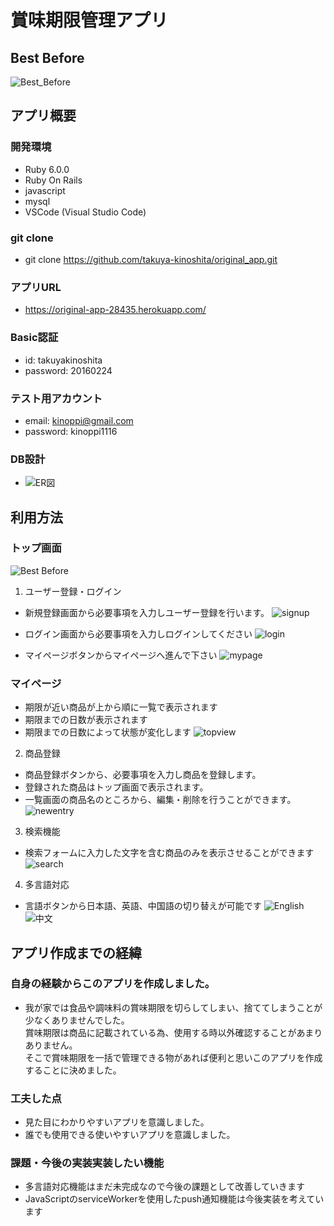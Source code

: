 # 賞味期限管理アプリ
## Best Before
  ![Best_Before](https://user-images.githubusercontent.com/68414493/92594032-2626e980-f2dd-11ea-925b-b45bd6aebd1e.png)
## アプリ概要

 ### 開発環境

 - Ruby 6.0.0
 - Ruby On Rails
 - javascript
 - mysql
 - VSCode (Visual Studio Code)

 ### git clone 
  - git clone https://github.com/takuya-kinoshita/original_app.git

### アプリURL 
- https://original-app-28435.herokuapp.com/

### Basic認証
- id: takuyakinoshita
- password: 20160224

### テスト用アカウント
- email: kinoppi@gmail.com
- password: kinoppi1116

### DB設計
- ![ER図](https://user-images.githubusercontent.com/68414493/92547469-e84fa400-f28f-11ea-8b37-2673870ddbde.png)

## 利用方法

### トップ画面
![Best Before](https://user-images.githubusercontent.com/68414493/92594032-2626e980-f2dd-11ea-925b-b45bd6aebd1e.png)
1. ユーザー登録・ログイン

  - 新規登録画面から必要事項を入力しユーザー登録を行います。
  ![signup](https://user-images.githubusercontent.com/68414493/92548573-56956600-f292-11ea-9d52-e9515aeef3b2.png)

  - ログイン画面から必要事項を入力しログインしてください
  ![login](https://user-images.githubusercontent.com/68414493/92594220-71d99300-f2dd-11ea-851d-3ec8631e3270.png)

  - マイページボタンからマイページへ進んで下さい
  ![mypage](https://user-images.githubusercontent.com/68414493/92594271-83bb3600-f2dd-11ea-8a33-822f37bbaa4d.png)

 ### マイページ
 
 - 期限が近い商品が上から順に一覧で表示されます
 - 期限までの日数が表示されます
 - 期限までの日数によって状態が変化します
![topview](https://user-images.githubusercontent.com/68414493/92547531-04ebdc00-f290-11ea-98cb-4b6fe262baf7.png)

2. 商品登録

  - 商品登録ボタンから、必要事項を入力し商品を登録します。
  - 登録された商品はトップ画面で表示されます。
  - 一覧画面の商品名のところから、編集・削除を行うことができます。
  ![newentry](https://user-images.githubusercontent.com/68414493/92548606-6c0a9000-f292-11ea-9683-d57759f3ac23.png)

3. 検索機能

  - 検索フォームに入力した文字を含む商品のみを表示させることができます
  ![search](https://user-images.githubusercontent.com/68414493/92548748-c572bf00-f292-11ea-95b8-ac91f2098092.png)

4. 多言語対応

  - 言語ボタンから日本語、英語、中国語の切り替えが可能です
  ![English](https://user-images.githubusercontent.com/68414493/92548642-880e3180-f292-11ea-8597-567334b40fb2.png)
  ![中文](https://user-images.githubusercontent.com/68414493/92548678-a07e4c00-f292-11ea-9a31-04e2d503d9be.png)

## アプリ作成までの経緯

### 自身の経験からこのアプリを作成しました。

  - 我が家では食品や調味料の賞味期限を切らしてしまい、捨ててしまうことが  
    少なくありませんでした。  
    賞味期限は商品に記載されている為、使用する時以外確認することがあまりありません。  
    そこで賞味期限を一括で管理できる物があれば便利と思いこのアプリを作成することに決めました。

 ### 工夫した点

  - 見た目にわかりやすいアプリを意識しました。
  - 誰でも使用できる使いやすいアプリを意識しました。

  ### 課題・今後の実装実装したい機能

  - 多言語対応機能はまだ未完成なので今後の課題として改善していきます
  - JavaScriptのserviceWorkerを使用したpush通知機能は今後実装を考えています

